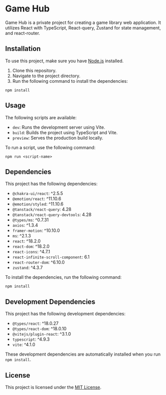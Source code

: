 # Game Hub

Game Hub is a private project for creating a game library web application. It utilizes React with TypeScript, React-query, Zustand for state management, and react-router.

 
## Installation

To use this project, make sure you have [Node.js](https://nodejs.org) installed.

1. Clone this repository.
2. Navigate to the project directory.
3. Run the following command to install the dependencies:

```shell
npm install
```

## Usage

The following scripts are available:

- `dev`: Runs the development server using Vite.
- `build`: Builds the project using TypeScript and Vite.
- `preview`: Serves the production build locally.

To run a script, use the following command:

```shell
npm run <script-name>
```

## Dependencies

This project has the following dependencies:

- `@chakra-ui/react`: ^2.5.5
- `@emotion/react`: ^11.10.6
- `@emotion/styled`: ^11.10.6
- `@tanstack/react-query`: 4.28
- `@tanstack/react-query-devtools`: 4.28
- `@types/ms`: ^0.7.31
- `axios`: ^1.3.4
- `framer-motion`: ^10.10.0
- `ms`: ^2.1.3
- `react`: ^18.2.0
- `react-dom`: ^18.2.0
- `react-icons`: ^4.7.1
- `react-infinite-scroll-component`: 6.1
- `react-router-dom`: ^6.10.0
- `zustand`: ^4.3.7

To install the dependencies, run the following command:

```shell
npm install
```

## Development Dependencies

This project has the following development dependencies:

- `@types/react`: ^18.0.27
- `@types/react-dom`: ^18.0.10
- `@vitejs/plugin-react`: ^3.1.0
- `typescript`: ^4.9.3
- `vite`: ^4.1.0

These development dependencies are automatically installed when you run `npm install`.

## License

This project is licensed under the [MIT License](LICENSE).
